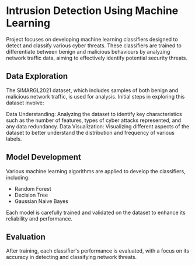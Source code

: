 # Intrusion Detection Using Machine Learning

Project focuses on developing machine learning classifiers designed to detect and classify various cyber threats. These classifiers are trained to differentiate between benign and malicious behaviours by analyzing network traffic data, aiming to effectively identify potential security threats.

## Data Exploration
The SIMARGL2021 dataset, which includes samples of both benign and malicious network traffic, is used for analysis. Initial steps in exploring this dataset involve:

Data Understanding: Analyzing the dataset to identify key characteristics such as the number of features, types of cyber attacks represented, and any data redundancy.
Data Visualization: Visualizing different aspects of the dataset to better understand the distribution and frequency of various labels.

## Model Development
Various machine learning algorithms are applied to develop the classifiers, including:

- Random Forest
- Decision Tree
- Gaussian Naive Bayes

Each model is carefully trained and validated on the dataset to enhance its reliability and performance.

## Evaluation
After training, each classifier's performance is evaluated, with a focus on its accuracy in detecting and classifying network threats.
